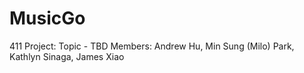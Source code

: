 # MusicGo
411 Project: Topic - TBD
Members: Andrew Hu, Min Sung (Milo) Park, Kathlyn Sinaga, James Xiao
